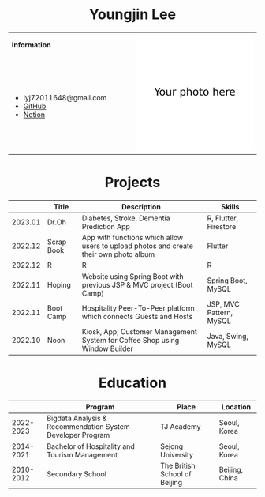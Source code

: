 <h1 align="center">Youngjin Lee</h1>
<table>
  <tbody>
    <tr>
      <td><b>Information</b></td>
      <td width="50%" rowspan="10">
        <img alt="Photo" src="./image.jpg" />
      </td>
    </tr>
    <tr>
      <td>
        <ul>
          <li>lyj72011648@gmail.com</li>
          <li><a href="https://github.com/EthanYJLee">GitHub</a></li>
          <li><a href="https://www.notion.so/Home-9e3211a55b694442acbea0113d3cec57">Notion</a></li>
        </ul>
      </td>
    </tr>
    <!-- <tr>
      <td><b>Skills</b></td>
      </td>
    </tr>
    <tr>
      <td>
        <ul>
          <li>JAVA, dddddd</li>
          </ul>
      </td>
    </tr> -->
    
    
  </tbody>
</table>

<h1 align="center">Projects</h1>

|| Title | Description | Skills | 
|-----| ------------ | ------------- | ------------- |
| 2023.01 | Dr.Oh | Diabetes, Stroke, Dementia Prediction App | R, Flutter, Firestore |
| 2022.12 | Scrap Book | App with functions which allow users to upload photos and create their own photo album | Flutter |
| 2022.12 | R | R | R |
| 2022.11 | Hoping | Website using Spring Boot with previous JSP & MVC project (Boot Camp) | Spring Boot, MySQL |
| 2022.11 | Boot Camp | Hospitality Peer-To-Peer platform which connects Guests and Hosts | JSP, MVC Pattern, MySQL |
| 2022.10 | Noon | Kiosk, App, Customer Management System for Coffee Shop using Window Builder | Java, Swing, MySQL |


<h1 align="center">Education</h1>

|| Program | Place | Location |
|----- | ----- | ----- | ----- |
| 2022-2023 | Bigdata Analysis & Recommendation System Developer Program | TJ Academy | Seoul, Korea |
| 2014-2021 | Bachelor of Hospitality and Tourism Management | Sejong University | Seoul, Korea |
| 2010-2012 | Secondary School | The British School of Beijing | Beijing, China |